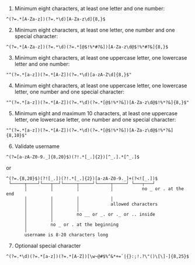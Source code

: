 1. Minimum eight characters, at least one letter and one number:

```
^(?=.*[A-Za-z])(?=.*\d)[A-Za-z\d]{8,}$
```

2. Minimum eight characters, at least one letter, one number and one special character:
```
^(?=.*[A-Za-z])(?=.*\d)(?=.*[@$!%*#?&])[A-Za-z\d@$!%*#?&]{8,}$
```

3. Minimum eight characters, at least one uppercase letter, one lowercase letter and one number:
```
"^(?=.*[a-z])(?=.*[A-Z])(?=.*\d)[a-zA-Z\d]{8,}$"
```
4. Minimum eight characters, at least one uppercase letter, one lowercase letter, one number and one special character:
```
"^(?=.*[a-z])(?=.*[A-Z])(?=.*\d)(?=.*[@$!%*?&])[A-Za-z\d@$!%*?&]{8,}$"
```
5. Minimum eight and maximum 10 characters, at least one uppercase letter, one lowercase letter, one number and one special character:
```
"^(?=.*[a-z])(?=.*[A-Z])(?=.*\d)(?=.*[@$!%*?&])[A-Za-z\d@$!%*?&]{8,10}$"
```

6. Validate username
```
^(?=[a-zA-Z0-9._]{8,20}$)(?!.*[_.]{2})[^_.].*[^_.]$
```
or 
```
^(?=.{8,20}$)(?![_.])(?!.*[_.]{2})[a-zA-Z0-9._]+(?<![_.])$
 └─────┬────┘└───┬──┘└─────┬─────┘└─────┬─────┘ └───┬───┘
       │         │         │            │           no _ or . at the end
       │         │         │            │
       │         │         │            allowed characters
       │         │         │
       │         │         no __ or _. or ._ or .. inside
       │         │
       │         no _ or . at the beginning
       │
       username is 8-20 characters long
```

7. Optionaal special character
```
^(?=.*\d)(?=.*[a-z])(?=.*[A-Z])[\w~@#$%^&*+=`|{}:;!.?\"()\[\]-]{8,25}$
```